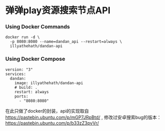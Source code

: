 # 弹弹play资源搜索节点API

### Using Docker Commands
```
docker run -d \
  -p 8080:8080 --name=dandan_api --restart=always \
  illyathehath/dandan-api
```

### Using Docker Compose
```
version: "3"
services:
  dandan:
    image: illyathehath/dandan-api
    # build: .
    restart: always
    ports:
      - "8080:8080"
```

在此只做了docker的封装，api的实现取自 https://pastebin.ubuntu.com/p/mGP7JRpBtd/ , 修改过安卓搜索bug的版本：https://pastebin.ubuntu.com/p/b33zZ3pvVr/
